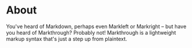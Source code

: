 # About
You've heard of Markdown, perhaps even Markleft or Markright – but have you heard of Markthrough? Probably not! Markthrough is a lightweight markup syntax that's just a step up from plaintext.
